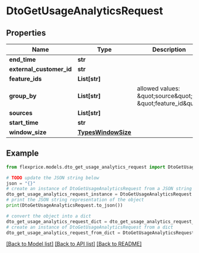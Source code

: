 # DtoGetUsageAnalyticsRequest


## Properties

Name | Type | Description | Notes
------------ | ------------- | ------------- | -------------
**end_time** | **str** |  | [optional] 
**external_customer_id** | **str** |  | 
**feature_ids** | **List[str]** |  | [optional] 
**group_by** | **List[str]** | allowed values: \&quot;source\&quot;, \&quot;feature_id\&quot; | [optional] 
**sources** | **List[str]** |  | [optional] 
**start_time** | **str** |  | [optional] 
**window_size** | [**TypesWindowSize**](TypesWindowSize.md) |  | [optional] 

## Example

```python
from flexprice.models.dto_get_usage_analytics_request import DtoGetUsageAnalyticsRequest

# TODO update the JSON string below
json = "{}"
# create an instance of DtoGetUsageAnalyticsRequest from a JSON string
dto_get_usage_analytics_request_instance = DtoGetUsageAnalyticsRequest.from_json(json)
# print the JSON string representation of the object
print(DtoGetUsageAnalyticsRequest.to_json())

# convert the object into a dict
dto_get_usage_analytics_request_dict = dto_get_usage_analytics_request_instance.to_dict()
# create an instance of DtoGetUsageAnalyticsRequest from a dict
dto_get_usage_analytics_request_from_dict = DtoGetUsageAnalyticsRequest.from_dict(dto_get_usage_analytics_request_dict)
```
[[Back to Model list]](../README.md#documentation-for-models) [[Back to API list]](../README.md#documentation-for-api-endpoints) [[Back to README]](../README.md)


